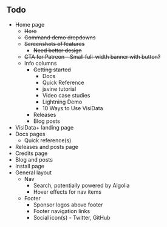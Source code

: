 ## Todo

* Home page
	- ~~Hero~~
	- ~~Command demo dropdowns~~
	- ~~Screenshots of features~~
		+ ~~Need better design~~
	- ~~CTA for Patreon - Small full-width banner with button?~~
	- Info columns
		+ ~~Getting started~~
			* Docs
			* Quick Reference
			* jsvine tutorial
			* Video case studies
			* Lightning Demo
			* 10 Ways to Use VisiData
		+ Releases
		+ Blog posts
* VisiData+ landing page
* Docs pages
	- Quick reference(s)
* Releases and posts page
* Credits page
* Blog and posts
* Install page
* General layout
	- Nav
		+ Search, potentially powered by Algolia
		+ Hover effects for nav items
	- Footer
		+ Sponsor logos above footer
		+ Footer navigation links
		+ Social icon(s) - Twitter, GitHub
